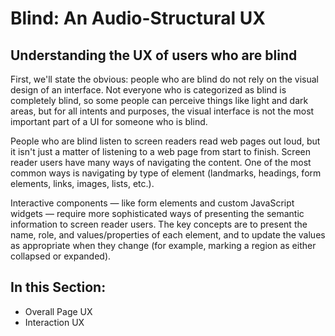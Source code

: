 # Blind: An Audio-Structural UX

## Understanding the UX of users who are blind

First, we'll state the obvious: people who are blind do not rely on the visual design of an interface. Not everyone who is categorized as blind is completely blind, so some people can perceive things like light and dark areas, but for all intents and purposes, the visual interface is not the most important part of a UI for someone who is blind.

People who are blind listen to screen readers read web pages out loud, but it isn't just a matter of listening to a web page from start to finish. Screen reader users have many ways of navigating the content. One of the most common ways is navigating by type of element (landmarks, headings, form elements, links, images, lists, etc.).

Interactive components — like form elements and custom JavaScript widgets — require more sophisticated ways of presenting the semantic information to screen reader users. The key concepts are to present the name, role, and values/properties of each element, and to update the values as appropriate when they change (for example, marking a region as either collapsed or expanded).

## In this Section:

- Overall Page UX
- Interaction UX